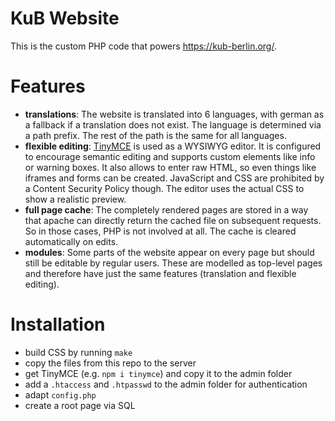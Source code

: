 # KuB Website

This is the custom PHP code that powers <https://kub-berlin.org/>.

# Features

-	**translations**: The website is translated into 6 languages, with german as
	a fallback if a translation does not exist. The language is determined via a
	path prefix. The rest of the path is the same for all languages.
-	**flexible editing**: [TinyMCE](https://www.tiny.cloud/docs/) is used as a
	WYSIWYG editor. It is configured to encourage semantic editing and supports
	custom elements like info or warning boxes. It also allows to enter raw HTML,
	so even things like iframes and forms can be created. JavaScript and CSS are
	prohibited by a Content Security Policy though. The editor uses the actual
	CSS to show a realistic preview.
-	**full page cache**: The completely rendered pages are stored in a way that
	apache can directly return the cached file on subsequent requests. So in
	those cases, PHP is not involved at all. The cache is cleared automatically
	on edits.
-	**modules**: Some parts of the website appear on every page but should still
	be editable by regular users. These are modelled as top-level pages and
	therefore have just the same features (translation and flexible editing).

# Installation

-	build CSS by running `make`
-	copy the files from this repo to the server
-	get TinyMCE (e.g. `npm i tinymce`) and copy it to the admin folder
-	add a `.htaccess` and `.htpasswd` to the admin folder for authentication
-	adapt `config.php`
-	create a root page via SQL
